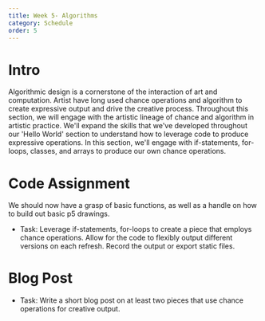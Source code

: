 ```yaml
---
title: Week 5- Algorithms
category: Schedule
order: 5
---
```


# Intro
Algorithmic design is a cornerstone of the interaction of art and computation. Artist have long used chance operations and algorithm to create expressive output and drive the creative process. Throughout this section, we will engage with the artistic lineage of chance and algorithm in artistic practice. We'll expand the skills that we've developed throughout our 'Hello World' section to understand how to leverage code to produce expressive operations. In this section, we'll engage with if-statements, for-loops, classes, and arrays to produce our own chance operations. 

# Code Assignment
We should now have a grasp of basic functions, as well as a handle on how to build out basic p5 drawings.

* Task: Leverage if-statements, for-loops to create a piece that employs chance operations. Allow for the code to flexibly output different versions on each refresh. Record the output or export static files. 

# Blog Post

* Task: Write a short blog post on at least two pieces that use chance operations for creative output. 

